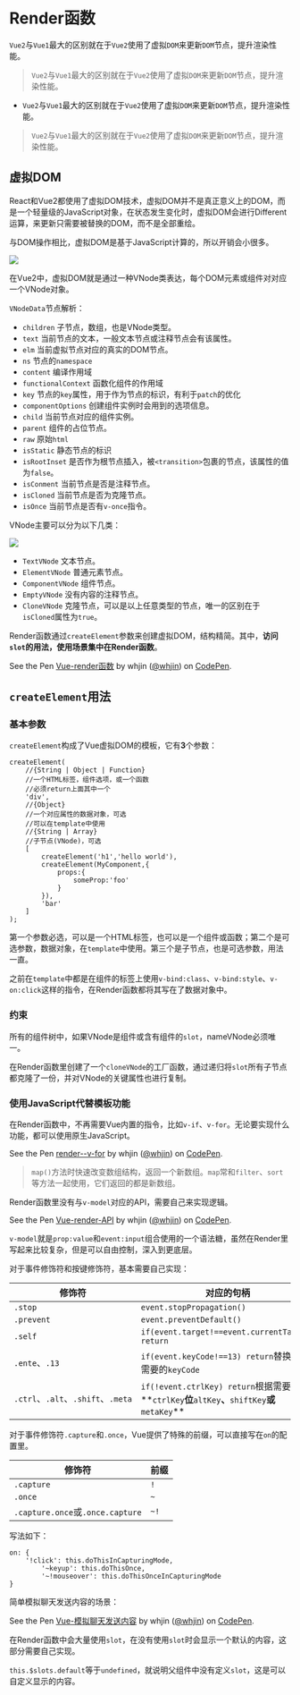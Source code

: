 # Render函数 #

`Vue2`与`Vue1`最大的区别就在于`Vue2`使用了虚拟`DOM`来更新`DOM`节点，提升渲染性能。

> `Vue2`与`Vue1`最大的区别就在于`Vue2`使用了虚拟`DOM`来更新`DOM`节点，提升渲染性能。

- `Vue2`与`Vue1`最大的区别就在于`Vue2`使用了虚拟`DOM`来更新`DOM`节点，提升渲染性能。

> `Vue2`与`Vue1`最大的区别就在于`Vue2`使用了虚拟`DOM`来更新`DOM`节点，提升渲染性能。

## 虚拟DOM ##

React和Vue2都使用了虚拟DOM技术，虚拟DOM并不是真正意义上的DOM，而是一个轻量级的JavaScript对象，在状态发生变化时，虚拟DOM会进行Different运算，来更新只需要被替换的DOM，而不是全部重绘。

与DOM操作相比，虚拟DOM是基于JavaScript计算的，所以开销会小很多。

![](https://i.imgur.com/WDPrxd6.png)

在Vue2中，虚拟DOM就是通过一种VNode类表达，每个DOM元素或组件对对应一个VNode对象。

`VNodeData`节点解析：

- `children` 子节点，数组，也是VNode类型。
- `text` 当前节点的文本，一般文本节点或注释节点会有该属性。
- `elm` 当前虚拟节点对应的真实的DOM节点。
- `ns` 节点的`namespace`
- `content` 编译作用域
- `functionalContext` 函数化组件的作用域
- `key` 节点的`key`属性，用于作为节点的标识，有利于`patch`的优化
- `componentOptions` 创建组件实例时会用到的选项信息。
- `child` 当前节点对应的组件实例。
- `parent` 组件的占位节点。
- `raw` 原始`html`
- `isStatic` 静态节点的标识
- `isRootInset` 是否作为根节点插入，被`<transition>`包裹的节点，该属性的值为`false`。
- `isConment` 当前节点是否是注释节点。
- `isCloned` 当前节点是否为克隆节点。
- `isOnce` 当前节点是否有`v-once`指令。

VNode主要可以分为以下几类：

![](https://i.imgur.com/joGkCXE.png)

- `TextVNode` 文本节点。
- `ElementVNode` 普通元素节点。
- `ComponentVNode` 组件节点。
- `EmptyVNode` 没有内容的注释节点。
- `CloneVNode` 克隆节点，可以是以上任意类型的节点，唯一的区别在于`isCloned`属性为`true`。

Render函数通过`createElement`参数来创建虚拟DOM，结构精简。其中，**访问`slot`的用法，使用场景集中在Render函数**。

<p data-height="265" data-theme-id="0" data-slug-hash="wXozpg" data-default-tab="html,result" data-user="whjin" data-embed-version="2" data-pen-title="Vue-render函数" class="codepen">See the Pen <a href="https://codepen.io/whjin/pen/wXozpg/">Vue-render函数</a> by whjin (<a href="https://codepen.io/whjin">@whjin</a>) on <a href="https://codepen.io">CodePen</a>.</p>
<script async src="https://static.codepen.io/assets/embed/ei.js"></script>

## `createElement`用法 ##

### 基本参数 ###

`createElement`构成了Vue虚拟DOM的模板，它有**3**个参数：

    createElement(
        //{String | Object | Function}
        //一个HTML标签，组件选项，或一个函数
        //必须return上面其中一个
        'div',
        //{Object}
        //一个对应属性的数据对象，可选
        //可以在template中使用
        //{String | Array}
        //子节点(VNode)，可选
        [
            createElement('h1','hello world'),
            createElement(MyComponent,{
                props:{
                    someProp:'foo'
                }
            }),
            'bar'
        ]
    );
    
第一个参数必选，可以是一个HTML标签，也可以是一个组件或函数；第二个是可选参数，数据对象，在`template`中使用。第三个是子节点，也是可选参数，用法一直。

之前在`template`中都是在组件的标签上使用`v-bind:class`、`v-bind:style`、`v-on:click`这样的指令，在Render函数都将其写在了数据对象中。

### 约束 ###

所有的组件树中，如果VNode是组件或含有组件的`slot`，nameVNode必须唯一。

在Render函数里创建了一个`cloneVNode`的工厂函数，通过递归将`slot`所有子节点都克隆了一份，并对VNode的关键属性也进行复制。

### 使用JavaScript代替模板功能 ###

在Render函数中，不再需要Vue内置的指令，比如`v-if`、`v-for`。无论要实现什么功能，都可以使用原生JavaScript。

<p data-height="265" data-theme-id="0" data-slug-hash="eKgVgQ" data-default-tab="html,result" data-user="whjin" data-embed-version="2" data-pen-title="render--v-for" class="codepen">See the Pen <a href="https://codepen.io/whjin/pen/eKgVgQ/">render--v-for</a> by whjin (<a href="https://codepen.io/whjin">@whjin</a>) on <a href="https://codepen.io">CodePen</a>.</p>
<script async src="https://static.codepen.io/assets/embed/ei.js"></script>

> `map()`方法时快速改变数组结构，返回一个新数组。`map`常和`filter`、`sort`等方法一起使用，它们返回的都是新数组。

Render函数里没有与`v-model`对应的API，需要自己来实现逻辑。

<p data-height="265" data-theme-id="0" data-slug-hash="BVpYdd" data-default-tab="html,result" data-user="whjin" data-embed-version="2" data-pen-title="Vue-render-API" class="codepen">See the Pen <a href="https://codepen.io/whjin/pen/BVpYdd/">Vue-render-API</a> by whjin (<a href="https://codepen.io/whjin">@whjin</a>) on <a href="https://codepen.io">CodePen</a>.</p>
<script async src="https://static.codepen.io/assets/embed/ei.js"></script>

`v-model`就是`prop:value`和`event:input`组合使用的一个语法糖，虽然在Render里写起来比较复杂，但是可以自由控制，深入到更底层。

对于事件修饰符和按键修饰符，基本需要自己实现：

| 修饰符 | 对应的句柄
| -------| --------|
| `.stop` | `event.stopPropagation()`|
| `.prevent` | `event.preventDefault()`|
| `.self` | `if(event.target!==event.currentTarget) return`|
| `.ente`、`.13` | `if(event.keyCode!==13) return`替换**13**位需要的`keyCode`|
| `.ctrl`、`.alt`、`.shift`、`.meta` | `if(!event.ctrlKey) return`根据需要替换**`ctrlKey`**位**`altKey`**、**`shiftKey`**或**`metaKey`**|

对于事件修饰符`.capture`和`.once`，Vue提供了特殊的前缀，可以直接写在`on`的配置里。

| 修饰符 | 前缀
| -------| --------
| `.capture` | `!`
| `.once` | `~`
| `.capture.once`或`.once.capture` | `~!`

写法如下：

    on: {
        '!click': this.doThisInCapturingMode,
            '~keyup': this.doThisOnce,
            '~!mouseover': this.doThisOnceInCapturingMode
    }

简单模拟聊天发送内容的场景：

<p data-height="265" data-theme-id="0" data-slug-hash="ZRLrPN" data-default-tab="html,result" data-user="whjin" data-embed-version="2" data-pen-title="Vue-模拟聊天发送内容" class="codepen">See the Pen <a href="https://codepen.io/whjin/pen/ZRLrPN/">Vue-模拟聊天发送内容</a> by whjin (<a href="https://codepen.io/whjin">@whjin</a>) on <a href="https://codepen.io">CodePen</a>.</p>
<script async src="https://static.codepen.io/assets/embed/ei.js"></script>

在Render函数中会大量使用`slot`，在没有使用`slot`时会显示一个默认的内容，这部分需要自己实现。

`this.$slots.default`等于`undefined`，就说明父组件中没有定义`slot`，这是可以自定义显示的内容。
